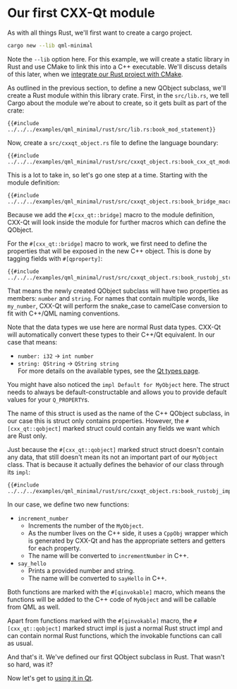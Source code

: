 <!--
SPDX-FileCopyrightText: 2022 Klarälvdalens Datakonsult AB, a KDAB Group company <info@kdab.com>
SPDX-FileContributor: Leon Matthes <leon.matthes@kdab.com>

SPDX-License-Identifier: MIT OR Apache-2.0
-->

# Our first CXX-Qt module

As with all things Rust, we'll first want to create a cargo project.
```bash
cargo new --lib qml-minimal
```
Note the `--lib` option here. For this example, we will create a static library in Rust and use CMake to
link this into a C++ executable. We'll discuss details of this later, when we [integrate our Rust project with CMake](./5-cmake-integration.md).

As outlined in the previous section, to define a new QObject subclass, we'll create a Rust module within this library crate.
First, in the `src/lib.rs`, we tell Cargo about the module we're about to create, so it gets built as part of the crate:

```rust,ignore
{{#include ../../../examples/qml_minimal/rust/src/lib.rs:book_mod_statement}}
```

Now, create a `src/cxxqt_object.rs` file to define the language boundary:

```rust,ignore
{{#include ../../../examples/qml_minimal/rust/src/cxxqt_object.rs:book_cxx_qt_module}}
```

This is a lot to take in, so let's go one step at a time.
Starting with the module definition:
```rust,ignore
{{#include ../../../examples/qml_minimal/rust/src/cxxqt_object.rs:book_bridge_macro}}
```

Because we add the `#[cxx_qt::bridge]` macro to the module definition,
CXX-Qt will look inside the module for further macros which can define the QObject.

For the `#[cxx_qt::bridge]` macro to work, we first need to define the properties that will be exposed in the new C++ object.
This is done by tagging fields with `#[qproperty]`:
```rust,ignore
{{#include ../../../examples/qml_minimal/rust/src/cxxqt_object.rs:book_rustobj_struct}}
```
That means the newly created QObject subclass will have two properties as members: `number` and `string`. For names that contain multiple words, like `my_number`, CXX-Qt will perform the snake_case to camelCase conversion to fit with C++/QML naming conventions.

Note that the data types we use here are normal Rust data types.
CXX-Qt will automatically convert these types to their C++/Qt equivalent.
In our case that means:
- `number: i32` -> `int number`
- `string: QString` -> `QString string`\
For more details on the available types, see the [Qt types page](../concepts/types.md).

You might have also noticed the `impl Default for MyObject` here.
The struct needs to always be default-constructable and allows you to provide default values for your `Q_PROPERTY`s.

The name of this struct is used as the name of the C++ QObject subclass, in our case this is struct only contains properties.
However, the `#[cxx_qt::qobject]` marked struct could contain any fields we want which are Rust only.

Just because the `#[cxx_qt::qobject]` marked struct struct doesn't contain any data, that still doesn't mean its not an important part of our `MyObject` class.
That is because it actually defines the behavior of our class through its `impl`:
```rust,ignore
{{#include ../../../examples/qml_minimal/rust/src/cxxqt_object.rs:book_rustobj_impl}}
```

In our case, we define two new functions:
- `increment_number`
    - Increments the number of the `MyObject`.
    - As the number lives on the C++ side, it uses a `CppObj` wrapper which is generated by CXX-Qt and has the appropriate setters and getters for each property.
    - The name will be converted to `incrementNumber` in C++.
- `say_hello`
    - Prints a provided number and string.
    - The name will be converted to `sayHello` in C++.

Both functions are marked with the `#[qinvokable]` macro, which means the functions will be added to the C++ code of `MyObject` and will be callable from QML as well.

Apart from functions marked with the `#[qinvokable]` macro, the `#[cxx_qt::qobject]` marked struct impl is just a normal Rust struct impl and can contain normal Rust functions, which the invokable functions can call as usual.

And that's it. We've defined our first QObject subclass in Rust. That wasn't so hard, was it?

Now let's get to [using it in Qt](./3-exposing-to-qml.md).

